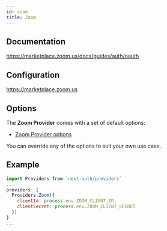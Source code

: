 ```yaml
---
id: zoom
title: Zoom
---
```


## Documentation

https://marketplace.zoom.us/docs/guides/auth/oauth

## Configuration

https://marketplace.zoom.us

## Options

The **Zoom Provider** comes with a set of default options:

- [Zoom Provider options](https://github.com/nextauthjs/next-auth/blob/main/src/providers/zoom.js)

You can override any of the options to suit your own use case.

## Example

```js
import Providers from `next-auth/providers`
...
providers: [
  Providers.Zoom({
    clientId: process.env.ZOOM_CLIENT_ID,
    clientSecret: process.env.ZOOM_CLIENT_SECRET
  })
}
...
```
